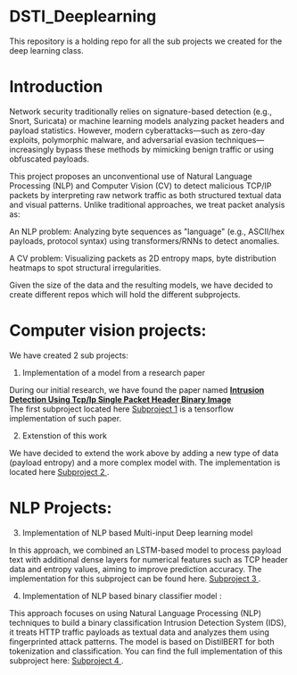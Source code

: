 # DSTI_Deeplearning

This repository is a holding repo for all the sub projects we created for the deep learning class.

# Introduction 

Network security traditionally relies on signature-based detection (e.g., Snort, Suricata) or machine learning models analyzing packet headers and payload statistics. However, modern cyberattacks—such as zero-day exploits, polymorphic malware, and adversarial evasion techniques—increasingly bypass these methods by mimicking benign traffic or using obfuscated payloads. 

This project proposes an unconventional use of Natural Language Processing (NLP) and Computer Vision (CV) to detect malicious TCP/IP packets by interpreting raw network traffic as both structured textual data and visual patterns. Unlike traditional approaches, we treat packet analysis as: 

An NLP problem: Analyzing byte sequences as "language" (e.g., ASCII/hex payloads, protocol syntax) using transformers/RNNs to detect anomalies. 

A CV problem: Visualizing packets as 2D entropy maps, byte distribution heatmaps to spot structural irregularities. 

Given the size of the data and the resulting models, we have decided to create different repos which will hold the different subprojects.

# Computer vision projects:

We have created 2 sub projects:

1. Implementation of a model from a research paper

During our initial research, we have found the paper named [**Intrusion Detection Using Tcp/Ip Single Packet Header Binary Image** ](https://papers.ssrn.com/sol3/papers.cfm?abstract_id=5000577) <br>
The first subproject located here [Subproject 1](https://github.com/afra-muhammad/Deeplearning-binary-IDS) is a tensorflow implementation of such paper.

2. Extenstion of this work

We have decided to extend the work above by adding a new type of data (payload entropy) and a more complex model with.
The implementation is located here [Subproject 2 ](https://github.com/gpealat/IDSDeepLearning).

# NLP Projects:

3. Implementation of NLP based Multi-input Deep learning model

In this approach, we combined an LSTM-based model to process payload text with additional dense layers for numerical features such as TCP header data and entropy values, aiming to improve prediction accuracy.
The implementation for this subproject can be found here.
[Subproject 3 ](https://github.com/susmitha-ann/DeepLearning/tree/main ).

4. Implementation of NLP based binary classifier model :
   
This approach focuses on using Natural Language Processing (NLP) techniques to build a binary classification Intrusion Detection System (IDS), it treats HTTP traffic payloads as textual data and analyzes them using fingerprinted attack patterns. The model is based on DistilBERT for both tokenization and classification. You can find the full implementation of this subproject here: [Subproject 4 ](https://github.com/wafa26/nlp-ids-binary-classifier).

